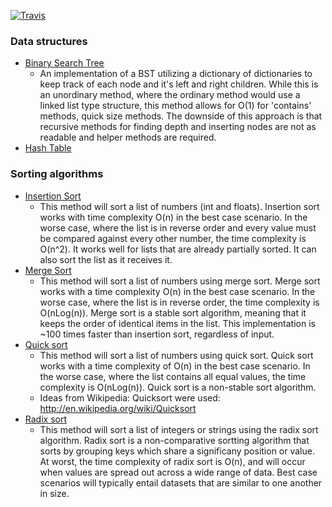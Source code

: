 [![Travis](https://travis-ci.org/bm5w/second_dataS.svg?branch=master)](https://travis-ci.org/bm5w/second_dataS.svg?branch=master)




### Data structures 

- [Binary Search Tree](https://github.com/bm5w/second_dataS/blob/master/bst.py)
  - An implementation of a BST utilizing a dictionary of dictionaries to keep track of each node and it's left and right children. While this is an unordinary method, where the ordinary method would use a linked list type structure, this method allows for O(1) for 'contains' methods, quick size methods. The downside of this approach is that recursive methods for finding depth and inserting nodes are not as readable and helper methods are required.
- [Hash Table](https://github.com/bm5w/second_dataS/blob/master/hash.py)

### Sorting algorithms

- [Insertion Sort](https://github.com/bm5w/second_dataS/blob/master/insertion.py)
  - This method will sort a list of numbers (int and floats). Insertion sort works with time complexity O(n) in the best case scenario. In the worse case, where the list is in reverse order and every value must be compared against every other number, the time complexity is O(n^2). It works well for lists that are already partially sorted. It can also sort the list as it receives it.
- [Merge Sort](https://github.com/bm5w/second_dataS/blob/master/merge.py) 
  - This method will sort a list of numbers using merge sort. Merge sort works with a time complexity O(n) in the best case scenario. In the worse case, where the list is in reverse order, the time complexity is O(nLog(n)). Merge sort is a stable sort algorithm, meaning that it keeps the order of identical items in the list. This implementation is ~100 times faster than insertion sort, regardless of input.
- [Quick sort](https://github.com/bm5w/second_dataS/blob/master/quicksort.py)
  - This method will sort a list of numbers using quick sort. Quick sort works with a time complexity of O(n) in the best case scenario. In the worse case, where the list contains all equal values, the time complexity is O(nLog(n)). Quick sort is a non-stable sort algorithm.
  - Ideas from Wikipedia: Quicksort were used: http://en.wikipedia.org/wiki/Quicksort
- [Radix sort](https://github.com/bm5w/second_dataS/blob/master/radix.py)
  - This method will sort a list of integers or strings using the radix sort algorithm. Radix sort is a non-comparative sortting algorithm that sorts by grouping keys which share a significany position or value. At worst, the time complexity of radix sort is O(n), and will occur when values are spread out across a wide range of data. Best case scenarios will typically entail datasets that are similar to one another in size.
